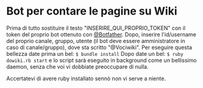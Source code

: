 # Bot per contare le pagine su Wiki
Prima di tutto sostituire il testo "INSERIRE_QUI_PROPRIO_TOKEN" con il token del proprio bot ottenuto con [@Botfather](https://t.me/botfather).
Dopo, inserire l'id/username del proprio canale, gruppo, utente (il bot deve essere amministratore in caso di canale/gruppo), dove sta scritto "@Vociwiki".
Per eseguire questa bellezza date prima un bel:
```$ bundle install```
Dopo date un bel:
```$ ruby dowiki.rb start``` 
e lo script sarà eseguito in background come un bellissimo daemon, senza che voi vi dobbiate preoccupare di nulla.

Accertatevi di avere ruby installato sennò non vi serve a niente.

